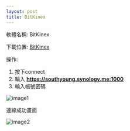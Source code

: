 ```yaml
---
layout: post
title: BitKinex
---
```


軟體名稱:  BitKinex

下載位置: [BitKinex](http://www.bitkinex.com/ftp/client/bitkinex323.exe)

操作:

1. 按下connect
2. 輸入 **https://southyoung.synology.me:1000**
3. 輸入帳號密碼

![image1](https://lh3.googleusercontent.com/x09mrg0vWbgPA6-WX31tq6RPtODRj5ZforD3L-Iqk6FoRQNHAAyOd3pa7CGmOdr5kuV-kHur4-ctOMQ1xQfIRdBx3VhMwjFtC_Ko8Wjk2h218VPi__GVry9KRUx_nG6Tmfr7Kukz5GIFdwli9NEXhULjdLRZ0zDbtqhAGpoCuUOPk1_-MyJGdzkC8S5YF8CW-EvsG6FOvlfPrjmxHIXi5cQp8Rk1g4sQv1uNO0Gq8aAnediRD5IxUA44S6fKtHBpr47MeIgxs_yH7sKkSJfL63ynvCf81RX7977pb2Rg-2TQf7mboWzjNoyLp_ouIJ5aGd4xxfnIaiBgNROC3dFU6dMGKEhh_n4vfdpp65unYF701BB5u3rcMYxghEtezLxYGa9AHVz1Exn4Kj4Atec9N7TK4sSo-J1bmnsn4zBj9ylZUDGR6mAeXIRmSDCqIg-tB3zV1N0W_xJ-oL-5bH1oaSYvVlh9MVIh7mwEZf91ujsQOuc4lbZYXdYHrqLSDCcYTQeQ1H_HtmknXrdCxthcLLWMd0vXGDU0xuTa5wbUYcHKPrz9pkT5c6y3vb2DftOxdtTlQfwhepXCGk97vHWPPDUgUbkOy4c=w1147-h571-no)


連線成功畫面

![image2](https://lh3.googleusercontent.com/oavmWFaCN5PMr_TcM_aDfX4mnR6YCaO7IsWo12zUuk8QTrmwsZC_teemBh2L6Uak9LFU-JSNiDGcmdhLx2b-sxGGpQIQ5Vx4oPEjnb4E7d1weaysMFxsZkCbh2prsV6Tnj3fK9d5NXx9PpR0W0Qy6zR3IGe4fzFHH8enI_-VvHR_l6CvVZkFXfaykdx7q44DjOz_ksbM0M30vI8frsPmI9vL6r_Y_btJIK1DGmIPz39gzHvt4xu6h3ctotJ-PjSr7Itmxbcgh1gTm2ii4EYUR0_8CWWA7b5Gys6nixAc0cNQNPywLOCQ9MtKAvZkakRbUdT--gAtfMHLxPjYU2Jfp9zYaTUPzj-K2Bb0TifE0i3sq3zVPKR-LAxCW2HLu3_ME8RozQSfm__Y31KwlNrWYvkHu7h5GBsT3L3-Fh3fvetW8zzuUGIiSyM-l1L4fg-awE4xjBvCVacl2SkNILmEnRuDi1P1rfzLzLMKzG9TdrTedocRE-wINTn6x4j7a7RtMk5IFLszFcIElMnFEU4RYEkzydHbE09WKebqYJw13GT5h7Yz8GfnudHY4WCiyYQYmLD-JRsBamuI-hpRKc-z_T5kIrmxKjs=w1341-h833-no)